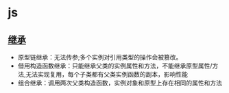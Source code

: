 # js
## [继承](./%E7%BB%A7%E6%89%BF.html)
- 原型链继承：无法传参;多个实例对引用类型的操作会被篡改。
- 借用构造函数继承：只能继承父类的实例属性和方法，不能继承原型属性/方法,无法实现复用，每个子类都有父类实例函数的副本，影响性能
- 组合继承：调用两次父类构造函数，实例对象和原型上存在相同的属性和方法